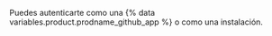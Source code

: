 Puedes autenticarte como una {% data variables.product.prodname_github_app %} o como una instalación.
